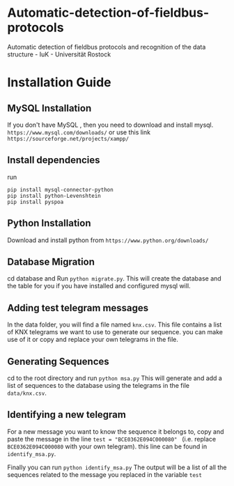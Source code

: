 # Automatic-detection-of-fieldbus-protocols
Automatic detection of fieldbus protocols and recognition of the data structure - IuK - Universität Rostock

# Installation Guide

## MySQL Installation

If you don't have  MySQL , then you need to download and install mysql. `https://www.mysql.com/downloads/`  or use this link `https://sourceforge.net/projects/xampp/`

## Install dependencies 
run 
```
pip install mysql-connector-python
pip install python-Levenshtein
pip install pyspoa
```

## Python Installation

Download and install python from `https://www.python.org/downloads/` 

## Database Migration
cd database and Run `python migrate.py`.
This will create the database and the table for you if you have installed and configured mysql will.


## Adding test telegram messages

In the data folder, you will find a file named `knx.csv`. This file contains a list of KNX telegrams we want to use to generate our sequence. you can make use of it or copy and replace your own telegrams in the file.

## Generating Sequences 

cd to the root directory and run `python msa.py`
This will generate and add a list of sequences to the database using the telegrams in the file `data/knx.csv`.

## Identifying a new telegram 

For a new message you want to know the sequence it belongs to, copy and paste the message in the line `test = "BCE0362E094C000080" ` (i.e. replace `BCE0362E094C000080` with your own telegram). this line can be found in `identify_msa.py`.

Finally you can run `python identify_msa.py`
The output will be a list of all the sequences related to the message you replaced in the variable `test`